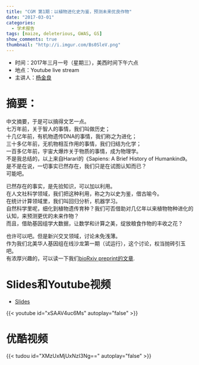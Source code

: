```yaml
---
title: "CGM 第1期：以植物进化史为鉴，预测未来优良作物"
date: "2017-03-01"
categories:
  - 学术报告
tags: [maize, deleterious, GWAS, GS]
show_comments: true
thumbnail: "http://i.imgur.com/Bs0SleV.png"
---
```


- 时间：2017年三月一号（星期三），美西时间下午六点
- 地点：Youtube live stream
- 主讲人：[杨金良](http://jyanglab.com)

# 摘要：
中文摘要，于是可以搞得文艺一点。   
七万年前，关于智人的事情，我们叫做历史；   
十几亿年前，有机物遗传DNA的事情，我们称之为进化；   
三十多亿年前，无机物相互作用的事情，我们归结为化学；   
一百多亿年前，宇宙大爆炸关于物质的事情，成为物理学。    
不是我总结的，以上来自Harari的《Sapiens: A Brief History of Humankind》。    
是不是在说，一切事实已然存在，我们只是在试图认知而已？  
可能吧。  

已然存在的事实，是先验知识，可以加以利用。   
在人文社科学领域，我们把这种利用，称之为以史为鉴，借古喻今。   
在统计计算领域里，我们叫回归分析，机器学习。    
自然科学里呢，细化到植物遗传育种？我们可否借助对几亿年以来植物物种进化的认知，来预测更优的未来作物？    
而且，借助基因组学大数据，让数学和计算之美，绽放粮食作物的丰收之花？    

也许可以吧。但是新兴交叉领域，讨论未免浅薄。    
作为我们北美华人基因组在线沙龙第一期（试运行），这个讨论，权当抛砖引玉吧。    
有浓厚兴趣的，可以读一下我们[bioRxiv preprint的文章](http://biorxiv.org/content/early/2016/12/05/086132).    


# Slides和Youtube视频

- [Slides](https://drive.google.com/open?id=0B5AMUSPwO4lrel9zTXMzLThhZDQ)

{{< youtube id="xSAAV4uc6Ms" autoplay="false" >}}


# 优酷视频

{{< tudou id="XMzUxMjUxNzI3Ng==" autoplay="false" >}}

